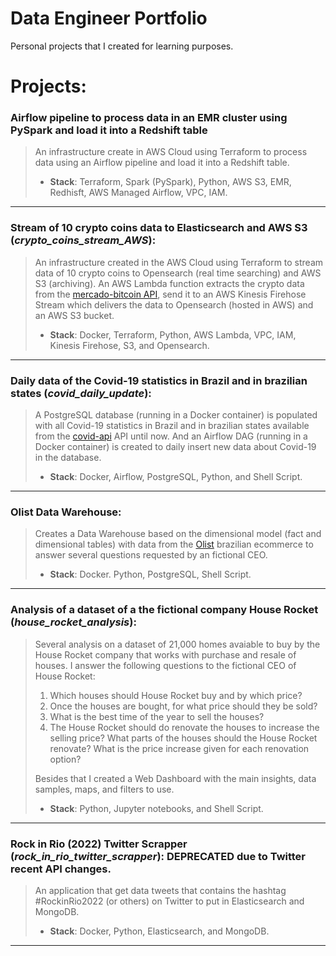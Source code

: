 # Data Engineer Portfolio

Personal projects that I created for learning purposes.

# Projects:

### Airflow pipeline to process data in an EMR cluster using PySpark and load it into a Redshift table

> An infrastructure create in AWS Cloud using Terraform to process data using an Airflow pipeline and load it into a Redshift table.
>
> - **Stack**: Terraform, Spark (PySpark), Python, AWS S3, EMR, Redhisft, AWS Managed Airflow, VPC, IAM.

---

### Stream of 10 crypto coins data to Elasticsearch and AWS S3 (_crypto_coins_stream_AWS_):

> An infrastructure created in the AWS Cloud using Terraform to stream data of 10 crypto coins to Opensearch (real time searching) and AWS S3 (archiving).
> An AWS Lambda function extracts the crypto data from the [mercado-bitcoin API](https://www.mercadobitcoin.net/api/), send it to an AWS Kinesis Firehose Stream which delivers the data to Opensearch (hosted in AWS) and an AWS S3 bucket.
>
> - **Stack**: Docker, Terraform, Python, AWS Lambda, VPC, IAM, Kinesis Firehose, S3, and Opensearch.

---

### Daily data of the Covid-19 statistics in Brazil and in brazilian states (_covid_daily_update_):

> A PostgreSQL database (running in a Docker container) is populated with all Covid-19 statistics in Brazil and in brazilian states available from the [covid-api](http://covid-api.com/api/) API until now.
> And an Airflow DAG (running in a Docker container) is created to daily insert new data about Covid-19 in the database.
>
> - **Stack**: Docker, Airflow, PostgreSQL, Python, and Shell Script.

---

### Olist Data Warehouse:

> Creates a Data Warehouse based on the dimensional model (fact and dimensional tables) with data from the [Olist](https://olist.com) brazilian ecommerce to answer several questions requested by an fictional CEO.
>
> - **Stack**: Docker. Python, PostgreSQL, Shell Script.

---

### Analysis of a dataset of a the fictional company **House Rocket** (_house_rocket_analysis_):

> Several analysis on a dataset of 21,000 homes avaiable to buy by the House Rocket company that works with purchase and resale of houses.
> I answer the following questions to the fictional CEO of House Rocket:
>
> 1. Which houses should House Rocket buy and by which price?
> 2. Once the houses are bought, for what price should they be sold?
> 3. What is the best time of the year to sell the houses?
> 4. The House Rocket should do renovate the houses to increase the selling price? What parts of the houses should the House Rocket renovate? What is the price increase given for each renovation option?
>
> Besides that I created a Web Dashboard with the main insights, data samples, maps, and filters to use.
>
> - **Stack**: Python, Jupyter notebooks, and Shell Script.

---

### Rock in Rio (2022) Twitter Scrapper (_rock_in_rio_twitter_scrapper_): DEPRECATED due to Twitter recent API changes.

> An application that get data tweets that contains the hashtag #RockinRio2022 (or others) on Twitter to put in Elasticsearch and MongoDB.
>
> - **Stack**: Docker, Python, Elasticsearch, and MongoDB.

---
